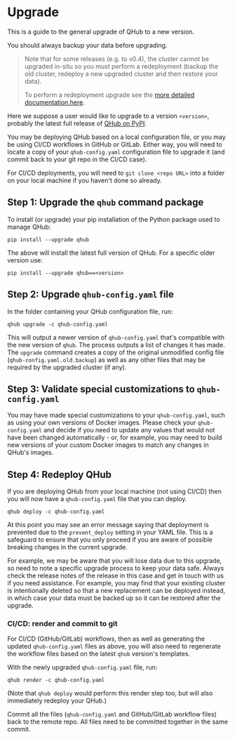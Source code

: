 # Upgrade

This is a guide to the general upgrade of QHub to a new version.

You should always backup your data before upgrading.

> Note that for some releases (e.g. to v0.4), the cluster cannot be upgraded in-situ so you must perform a redeployment (backup the old cluster, redeploy a new upgraded cluster and then restore your data).
>
> To perform a redeployment upgrade see the [more detailed documentation here](./breaking-upgrade.md).


Here we suppose a user would like to upgrade to a version `<version>`, probably the latest full release of [QHub on PyPI](https://pypi.org/project/qhub/).

You may be deploying QHub based on a local configuration file, or you may be using CI/CD workflows in GitHub or GitLab. Either way, you will need to locate a copy of your `qhub-config.yaml` configuration file to upgrade it (and commit back to your git repo in the CI/CD case).

For CI/CD deployments, you will need to `git clone <repo URL>` into a folder on your local machine if you haven't done so already.

## Step 1: Upgrade the `qhub` command package

To install (or upgrade) your pip installation of the Python package used to manage QHub:

```shell
pip install --upgrade qhub
```

The above will install the latest full version of QHub. For a specific older version use:

```shell
pip install --upgrade qhub==<version>
```

## Step 2: Upgrade `qhub-config.yaml` file

In the folder containing your QHub configuration file, run:

```shell
qhub upgrade -c qhub-config.yaml
```

This will output a newer version of `qhub-config.yaml` that's compatible with the new version of `qhub`. The process outputs a list of changes it has made. The `upgrade` command creates a copy of the original unmodified config file (`qhub-config.yaml.old.backup`) as well as any other files that may be required by the upgraded cluster (if any).

## Step 3: Validate special customizations to `qhub-config.yaml`

You may have made special customizations to your `qhub-config.yaml`, such as using your own versions of Docker images. Please check your `qhub-config.yaml` and decide if you need to update any values that would not have been changed automatically - or, for example, you may need to build new versions of your custom Docker images to match any changes in QHub's images.

## Step 4: Redeploy QHub

If you are deploying QHub from your local machine (not using CI/CD) then you will now have a `qhub-config.yaml` file that you can deploy.

```shell
qhub deploy -c qhub-config.yaml
```

At this point you may see an error message saying that deployment is prevented due to the `prevent_deploy` setting in your YAML file. This is a safeguard to ensure that you only proceed if you are aware of possible breaking changes in the current upgrade.

For example, we may be aware that you will lose data due to this upgrade, so need to note a specific upgrade process to keep your data safe. Always check the release notes of the release in this case and get in touch with us if you need assistance. For example, you may find that your existing cluster is intentionally deleted so that a new replacement can be deployed instead, in which case your data must be backed up so it can be restored after the upgrade.

### CI/CD: render and commit to git

For CI/CD (GitHub/GitLab) workflows, then as well as generating the updated `qhub-config.yaml` files as above, you will also need to regenerate the workflow files based on the latest `qhub` version's templates.

With the newly upgraded `qhub-config.yaml` file, run:

```shell
qhub render -c qhub-config.yaml
```

(Note that `qhub deploy` would perform this render step too, but will also immediately redeploy your QHub.)

Commit all the files (`qhub-config.yaml` and GitHub/GitLab workflow files) back to the remote repo. All files need to be committed together in the same commit.
